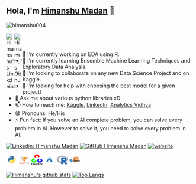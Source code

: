 ## Hola, I'm [Himanshu Madan](https://www.linkedin.com/in/himanshumadan004/) 👋

<p align="left"> <img src="https://komarev.com/ghpvc/?username=himanshu004&label=Views&color=blue&style=plastic" alt="himanshu004" /> </p>

<a href="https://www.linkedin.com/in/himanshumadan004/">
  <img align="left" alt="Himanshu's Linkdein" width="22px" src="https://cdn.jsdelivr.net/npm/simple-icons@v3/icons/linkedin.svg" />
</a>
<a href="https://github.com/himanshu004">
  <img align="left" alt="Himanshu's Github" width="22px" src="https://cdn.jsdelivr.net/npm/simple-icons@v3/icons/github.svg" />
</a>

<br>
<br>

- 🔭 I’m currently working on EDA using R.
- 🌱 I’m currently learning Ensemble Machine Learning Techniques and Exploratory Data Analysis.
- 👯 I’m looking to collaborate on any new Data Science Project and on Kaggle.
- 🤔 I’m looking for help with choosing the best model for a given project!
- 💬 Ask me about various python libraries xD
- 📫 How to reach me: [Kaggle](https://www.kaggle.com/tug004), [LinkedIn](https://www.linkedin.com/in/himanshumadan004/), [Analytics Vidhya](https://www.analyticsvidhya.com/user/himanshu_004)
- 😄 Pronouns: He/His
- ⚡ Fun fact: If you solve an AI complete problem, you can solve every problem in AI.
However to solve it, you need to solve every problem in AI.

[![Linkedin: Himanshu Madan](https://img.shields.io/badge/-Himanshu-blue?style=flat-square&logo=Linkedin&logoColor=white&link=https://www.linkedin.com/in/himanshumadan004/)](https://www.linkedin.com/in/himanshumadan004/)
[![GitHub Himanshu Madan](https://img.shields.io/github/followers/Himanshu?label=follow&style=social)](https://github.com/himanshu004)
[![website](https://img.shields.io/badge/PortfolioWebsite-Himanshu-Madan?style=flat-square&logo=google-chrome)](https://www.linkedin.com/in/himanshumadan004/)

<code><img height="30" src="https://raw.githubusercontent.com/github/explore/80688e429a7d4ef2fca1e82350fe8e3517d3494d/topics/python/python.png"></code>
<code><img height="30" src="https://raw.githubusercontent.com/github/explore/80688e429a7d4ef2fca1e82350fe8e3517d3494d/topics/tensorflow/tensorflow.png"></code>
<code><img height="30" src="https://raw.githubusercontent.com/github/explore/80688e429a7d4ef2fca1e82350fe8e3517d3494d/topics/opencv/opencv.png"></code>
<code><img height="30" src="https://raw.githubusercontent.com/github/explore/80688e429a7d4ef2fca1e82350fe8e3517d3494d/topics/azure/azure.png"></code>
<code><img height="30" src="https://raw.githubusercontent.com/github/explore/80688e429a7d4ef2fca1e82350fe8e3517d3494d/topics/r/r.png"></code>
<code><img height="30" src="https://raw.githubusercontent.com/github/explore/80688e429a7d4ef2fca1e82350fe8e3517d3494d/topics/scikit-learn/scikit-learn.png"></code>




[![Himanshu's github stats](https://github-readme-stats.vercel.app/api?username=himanshu004&show_icons=true&hide=stars&count_private=true&line_height=21&theme=tokyonight&include_all_commits=true)](https://github.com/anuraghazra/github-readme-stats)
[![Top Langs](https://github-readme-stats.vercel.app/api/top-langs/?username=himanshu004&show_icons=true&theme=tokyonight)](https://github.com/anuraghazra/github-readme-stats)
